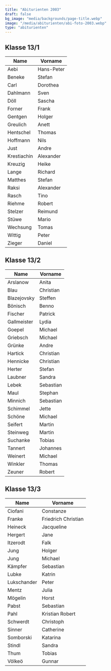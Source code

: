 ```yaml
---
title: "Abiturienten 2003"
draft: false
bg_image: "media/backgrounds/page-title.webp"
image: "/media/abiturienten/abi-foto-2003.webp"
type: "abiturienten"
---
```


## Klasse 13/1

|Name|Vorname|
|-|-|
|Aebi|Hans-Peter|
|Beneke|Stefan|
|Carl|Dorothea|
|Dahlmann|Sven|
|Döll|Sascha|
|Forner|Frank|
|Gentgen|Holger|
|Greulich|Anett|
|Hentschel|Thomas|
|Hoffmann|Nils|
|Just|Andre|
|Krestiachin|Alexander|
|Kreuzig|Heike|
|Lange|Richard|
|Matthes|Stefan|
|Raksi|Alexander|
|Rasch|Tino|
|Riehme|Robert|
|Stelzer|Reimund|
|Stüwe|Mario|
|Wechsung|Tomas|
|Wittig|Peter|
|Zieger|Daniel|

## Klasse 13/2

|Name|Vorname|
|-|-|
|Arslanow|Anita|
|Blau|Christian|
|Blazejovsky|Steffen|
|Bönisch|Benno|
|Fischer|Patrick|
|Gallmeister|Lydia|
|Goepel|Michael|
|Griebsch|Michael|
|Grünke|Andre|
|Hartick|Christian|
|Hennicke|Christian|
|Herter|Stefan|
|Laubner|Sandra|
|Lebek|Sebastian|
|Maul|Stephan|
|Minnich|Sebastian|
|Schimmel|Jette|
|Schöne|Michael|
|Seifert|Martin|
|Steinweg|Martin|
|Suchanke|Tobias|
|Tannert|Johannes|
|Weinert|Michael|
|Winkler|Thomas|
|Zeuner|Robert|

## Klasse 13/3

|Name|Vorname|
|-|-|
|Ciofani|Constanze|
|Franke|Friedrich Christian|
|Heineck|Jacqueline|
|Hergert|Jane|
|Itzerodt|Falk|
|Jung|Holger|
|Jung|Michael|
|Kämpfer|Sebastian|
|Lubke|Katrin|
|Lukschander|Peter|
|Mentz|Julia|
|Mögelin|Horst|
|Pabst|Sebastian|
|Pahl|Kristian Robert|
|Schwerdt|Christoph|
|Sinner|Catherine|
|Somborski|Katarina|
|Stindl|Sandra|
|Thum|Tobias|
|Völkeö|Gunnar|
